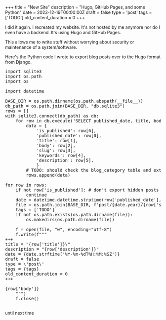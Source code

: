 
+++
title = "New Site"
description = "Hugo, GitHub Pages, and some Python"
date = 2023-12-19T00:00:00Z
draft = false
type = 'post'
tags = ['TODO']
old_content_duration = 0
+++

I did it again. I recreated my website. It's not hosted by me anymore nor do I even have a backend. It's using Hugo and GitHub Pages. 

This allows me to write stuff without worrying about security or maintenance of a system/software.

Here's the Python code I wrote to export blog posts over to the Hugo format from Django.

<pre>
import sqlite3
import os.path
import os

import datetime

BASE_DIR = os.path.dirname(os.path.abspath(__file__))
db_path = os.path.join(BASE_DIR, "db.sqlite3")
rows = []
with sqlite3.connect(db_path) as db:
    for row in db.execute('SELECT published_date, title, body, slug, keywords, description, is_published FROM posts'):
        data = {
            'is_published': row[6],
            'published_date': row[0],
            'title': row[1],
            'body': row[2],
            'slug': row[3],
            'keywords': row[4],
            'description': row[5],
            }
        # TODO: should check the blog_category table and extract the categories, but it's between 2 tables (thanks Django) and will be a pain to do lookups
        rows.append(data)

for row in rows:
    if not row['is_published']: # don't export hidden posts
        continue
    date = datetime.datetime.strptime(row['published_date'], '%Y-%m-%d %H:%M:%S')
    file = os.path.join(BASE_DIR, f'post/{date.year}/{row['slug']}.md') 
    tags = ['TODO']
    if not os.path.exists(os.path.dirname(file)):
        os.makedirs(os.path.dirname(file))

    f = open(file, "w", encoding="utf-8")
    f.write(f"""
+++
title = "{row['title']}\"
description = "{row['description']}"
date = {date.strftime('%Y-%m-%dT%H:%M:%SZ')}
draft = false
type = \'post\'
tags = {tags}
old_content_duration = 0
+++

{row['body']}
    """)
    f.close()

</pre>

<p>until next time</p>
    